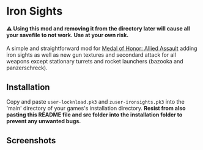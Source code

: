 # Iron Sights 

#### :warning: Using this mod and removing it from the directory later will cause all your savefile to not work. Use at your own risk. 

A simple and straightforward mod for [Medal of Honor: Allied Assault](https://en.wikipedia.org/wiki/Medal_of_Honor:_Allied_Assault) adding iron sights as well as new gun textures and secondard attack for all weapons except stationary turrets and rocket launchers (bazooka and panzerschreck).  

## Installation 

Copy and paste `user-locknload.pk3` and `zuser-ironsights.pk3` into the 'main' directory of your games's installation directory. **Resist from also pasting this README file and src folder into the installation folder to prevent any unwanted bugs.**

## Screenshots
